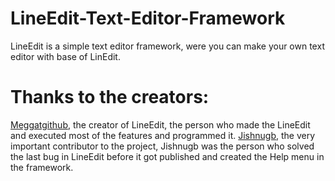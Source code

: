 # LineEdit-Text-Editor-Framework
LineEdit is a simple text editor framework, were you can make your own text editor with base of LinEdit.
# Thanks to the creators:
[Meggatgithub](https://github.com/Meggatgithub), the creator of LineEdit, the person who made the LineEdit and executed most of the features and programmed it.
[Jishnugb](https://github.com/Jishnugb), the very important contributor to the project, Jishnugb was the person who solved the last bug in LineEdit before it got published and created the Help menu in the framework.
